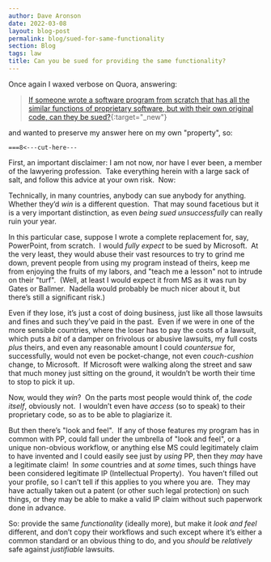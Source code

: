 ```yaml
---
author: Dave Aronson
date: 2022-03-08
layout: blog-post
permalink: blog/sued-for-same-functionality
section: Blog
tags: law
title: Can you be sued for providing the same functionality?
---
```


Once again I waxed verbose on Quora, answering:

> [If someone wrote a software program from scratch that has all the similar functions of proprietary software, but with their own original code, can they be sued?](https://www.quora.com/If-someone-wrote-a-software-program-from-scratch-that-has-all-the-similar-functions-of-proprietary-software-but-with-their-own-original-code-can-they-be-sued/answer/Dave-Aronson){:target="_new"}

and wanted to preserve my answer here on my own "property", so:

`===8<---cut-here---`

First, an important disclaimer:
I am not now, nor have I ever been,
a member of the lawyering profession.&nbsp;
Take everything herein with a large sack of salt,
and follow this advice at your own risk.&nbsp;
Now:

Technically, in many countries, anybody can sue anybody for anything.&nbsp;
Whether they’d *win* is a different question.&nbsp;
That may sound facetious but it is a very important distinction,
as even *being sued unsuccessfully* can really ruin your year.

In this particular case,
suppose I wrote a complete replacement for, say, PowerPoint, from scratch.&nbsp;
I would *fully expect* to be sued by Microsoft.&nbsp;
At the very least, they would abuse their vast resources to try to
grind me down,
prevent people from using my program instead of theirs,
keep me from enjoying the fruits of my labors,
and "teach me a lesson" not to intrude on their "turf".&nbsp;
(Well, at least I would expect it from
MS as it was run by Gates or Ballmer.&nbsp;
Nadella would probably be much nicer about it,
but there’s still a significant risk.)

Even if they lose, it’s just a cost of doing business,
just like all those lawsuits and fines and such they’ve paid in the past.&nbsp;
Even if we were in one of the more sensible countries,
where the loser has to pay the costs of a lawsuit,
which puts a *bit* of a damper on frivolous or abusive lawsuits,
my full costs *plus* theirs,
and even any reasonable amount I could *countersue* for, successfully,
would not even be pocket-change,
not even *couch-cushion* change,
to Microsoft.&nbsp;
If Microsoft were walking along the street
and saw that much money just sitting on the ground,
it wouldn’t be worth their time to stop to pick it up.

Now, would they *win*?&nbsp;
On the parts most people would think of,
the *code itself*,
obviously not.&nbsp;
I wouldn’t even have *access* (so to speak) to their proprietary code,
so as to be able to plagiarize it.

But then there’s "look and feel".&nbsp;
If any of those features my program has in common with PP,
could fall under the umbrella of "look and feel",
or a unique non-obvious workflow,
or anything else MS could legitimately claim to have invented
and I could easily see just by *using* PP,
then they *may* have a legitimate claim!&nbsp;
In *some* countries and at *some* times,
such things have been considered legitimate IP (Intellectual Property).&nbsp;
You haven’t filled out your profile,
so I can’t tell if this applies to you where you are.&nbsp;
They may have actually taken out a patent (or other such legal protection)
on such things,
or they may be able to make a valid IP claim
without such paperwork done in advance.

So: provide the same *functionality* (ideally more),
but make it *look and feel* different,
and don’t copy their workflows and such
except where it’s either a common standard or an obvious thing to do,
and you *should* be *relatively* safe against *justifiable* lawsuits.
